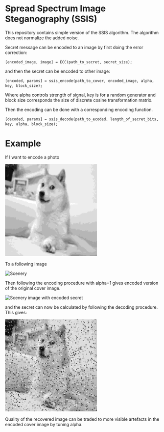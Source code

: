 # Spread Spectrum Image Steganography (SSIS)

This repository contains simple version of the SSIS algorithm. The algorithm does not normalize the added noise.

Secret message can be encoded to an image by first doing the error correction:

```
[encoded_image, image] = ECC(path_to_secret, secret_size);
```

and then the secret can be encoded to other image:

```
[encoded, params] = ssis_encode(path_to_cover, encoded_image, alpha, key, block_size);
```

Where alpha controls strength of signal, key is for a random generator and block size corresponds the size of discrete cosine transformation matrix.

Then the encoding can be done with a corresponding encoding function.

```
[decoded, params] = ssis_decode(path_to_ecoded, length_of_secret_bits, key, alpha, block_size);
```

# Example

If I want to encode a photo 

<img src="secret_image.png" alt="Doge meme" width="300"/>

To a following image

<img src="original_image.png" alt="Scenery" width="600"/>

Then following the encoding procedure with alpha=1 gives encoded version of the original cover image.

<img src="encoded_image.png" alt="Scenery image with encoded secret" width="600"/>

and the secret can now be calculated by following the decoding procedure. This gives:

<img src="decoded_secret.png" alt="Recovered secret" width="300"/>

Quality of the recovered image can be traded to more visible artefacts in the encoded cover image by tuning alpha.
